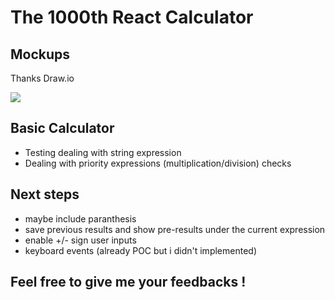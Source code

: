 # The 1000th React Calculator 

## Mockups 

Thanks Draw.io 

![](https://i.imgur.com/aIi6Y1y.png)

## Basic Calculator

- Testing dealing with string expression
- Dealing with priority expressions (multiplication/division) checks

## Next steps
- maybe include paranthesis
- save previous results and show pre-results under the current expression
- enable +/- sign user inputs
- keyboard events (already POC but i didn't implemented)

## Feel free to give me your feedbacks ! 